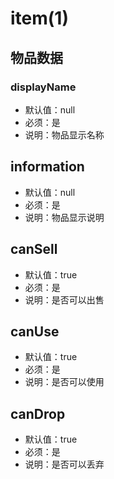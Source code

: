 # item(1)

## 物品数据

### displayName

- 默认值：null
- 必须：是
- 说明：物品显示名称

## information 

- 默认值：null
- 必须：是
- 说明：物品显示说明

## canSell

- 默认值：true
- 必须：是
- 说明：是否可以出售

## canUse

- 默认值：true
- 必须：是
- 说明：是否可以使用

## canDrop

- 默认值：true
- 必须：是
- 说明：是否可以丢弃



